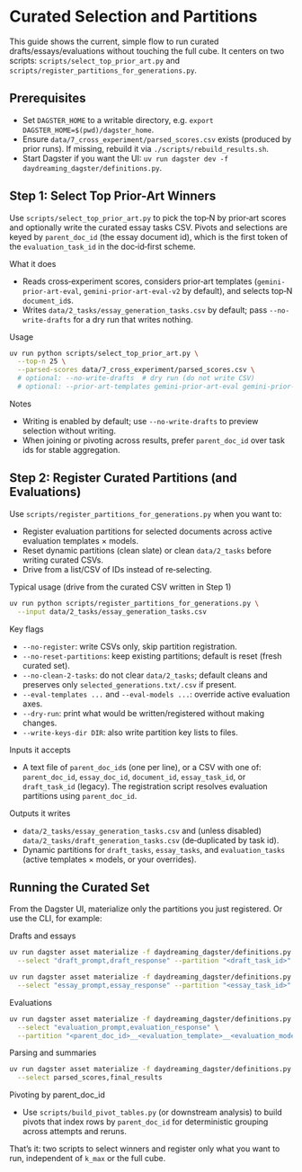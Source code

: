 # Curated Selection and Partitions

This guide shows the current, simple flow to run curated drafts/essays/evaluations without touching the full cube. It centers on two scripts: `scripts/select_top_prior_art.py` and `scripts/register_partitions_for_generations.py`.

## Prerequisites

- Set `DAGSTER_HOME` to a writable directory, e.g. `export DAGSTER_HOME=$(pwd)/dagster_home`.
- Ensure `data/7_cross_experiment/parsed_scores.csv` exists (produced by prior runs). If missing, rebuild it via `./scripts/rebuild_results.sh`.
- Start Dagster if you want the UI: `uv run dagster dev -f daydreaming_dagster/definitions.py`.

## Step 1: Select Top Prior-Art Winners

Use `scripts/select_top_prior_art.py` to pick the top‑N by prior‑art scores and optionally write the curated essay tasks CSV. Pivots and selections are keyed by `parent_doc_id` (the essay document id), which is the first token of the `evaluation_task_id` in the doc‑id‑first scheme.

What it does
- Reads cross‑experiment scores, considers prior‑art templates (`gemini-prior-art-eval`, `gemini-prior-art-eval-v2` by default), and selects top‑N `document_id`s.
- Writes `data/2_tasks/essay_generation_tasks.csv` by default; pass `--no-write-drafts` for a dry run that writes nothing.

Usage
```bash
uv run python scripts/select_top_prior_art.py \
  --top-n 25 \
  --parsed-scores data/7_cross_experiment/parsed_scores.csv \
  # optional: --no-write-drafts  # dry run (do not write CSV)
  # optional: --prior-art-templates gemini-prior-art-eval gemini-prior-art-eval-v2
```

Notes
- Writing is enabled by default; use `--no-write-drafts` to preview selection without writing.
- When joining or pivoting across results, prefer `parent_doc_id` over task ids for stable aggregation.

## Step 2: Register Curated Partitions (and Evaluations)

Use `scripts/register_partitions_for_generations.py` when you want to:
- Register evaluation partitions for selected documents across active evaluation templates × models.
- Reset dynamic partitions (clean slate) or clean `data/2_tasks` before writing curated CSVs.
- Drive from a list/CSV of IDs instead of re‑selecting.

Typical usage (drive from the curated CSV written in Step 1)
```bash
uv run python scripts/register_partitions_for_generations.py \
  --input data/2_tasks/essay_generation_tasks.csv
```

Key flags
- `--no-register`: write CSVs only, skip partition registration.
- `--no-reset-partitions`: keep existing partitions; default is reset (fresh curated set).
- `--no-clean-2-tasks`: do not clear `data/2_tasks`; default cleans and preserves only `selected_generations.txt/.csv` if present.
- `--eval-templates ...` and `--eval-models ...`: override active evaluation axes.
- `--dry-run`: print what would be written/registered without making changes.
- `--write-keys-dir DIR`: also write partition key lists to files.

Inputs it accepts
- A text file of `parent_doc_id`s (one per line), or a CSV with one of: `parent_doc_id`, `essay_doc_id`, `document_id`, `essay_task_id`, or `draft_task_id` (legacy). The registration script resolves evaluation partitions using `parent_doc_id`.

Outputs it writes
- `data/2_tasks/essay_generation_tasks.csv` and (unless disabled) `data/2_tasks/draft_generation_tasks.csv` (de‑duplicated by task id).
- Dynamic partitions for `draft_tasks`, `essay_tasks`, and `evaluation_tasks` (active templates × models, or your overrides).

## Running the Curated Set

From the Dagster UI, materialize only the partitions you just registered. Or use the CLI, for example:

Drafts and essays
```bash
uv run dagster asset materialize -f daydreaming_dagster/definitions.py \
  --select "draft_prompt,draft_response" --partition "<draft_task_id>"

uv run dagster asset materialize -f daydreaming_dagster/definitions.py \
  --select "essay_prompt,essay_response" --partition "<essay_task_id>"
```

Evaluations
```bash
uv run dagster asset materialize -f daydreaming_dagster/definitions.py \
  --select "evaluation_prompt,evaluation_response" \
  --partition "<parent_doc_id>__<evaluation_template>__<evaluation_model_id>"
```

Parsing and summaries
```bash
uv run dagster asset materialize -f daydreaming_dagster/definitions.py \
  --select parsed_scores,final_results
```

Pivoting by parent_doc_id
- Use `scripts/build_pivot_tables.py` (or downstream analysis) to build pivots that index rows by `parent_doc_id` for deterministic grouping across attempts and reruns.

That’s it: two scripts to select winners and register only what you want to run, independent of `k_max` or the full cube.
